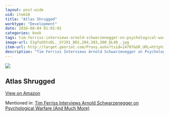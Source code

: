 ```yaml
---
layout: post-wide
uid: item18
title: "Atlas Shrugged"
worktype: "Development"
date: 2016-08-04 01:01:01
categories: book
tags: tim-ferriss-interviews-arnold-schwarzenegger-on-psychological-warfare-(and-much-more)
image-url: 51gfoUStvDL._SY291_BO1,204,203,200_QL40_.jpg
item-url: http://target.georiot.com/Proxy.ashx?tsid=14707&GR_URL=http%3A%2F%2Fwww.amazon.com%2FAtlas-Shrugged-Ayn-Rand%2Fdp%2F0451191145
description: "Tim Ferriss Interviews Arnold Schwarzenegger on Psychological Warfare (And Much More)"
---
```

<a href="http://target.georiot.com/Proxy.ashx?tsid=14707&GR_URL=http%3A%2F%2Fwww.amazon.com%2FAtlas-Shrugged-Ayn-Rand%2Fdp%2F0451191145" target="blank"><img src="../../../../img/thumbs/51gfoUStvDL._SY291_BO1,204,203,200_QL40_.jpg" class="prod-img"></a>
<h2>Atlas Shrugged</h2>
<p><a class="btn btn-primary" href="http://target.georiot.com/Proxy.ashx?tsid=14707&GR_URL=http%3A%2F%2Fwww.amazon.com%2FAtlas-Shrugged-Ayn-Rand%2Fdp%2F0451191145" target="blank">View on Amazon</a><p>
<p>Mentioned in: <a href="http://fourhourworkweek.com/2015/02/02/arnold-schwarzenegger/" target="blank">Tim Ferriss Interviews Arnold Schwarzenegger on Psychological Warfare (And Much More)</a></p>
